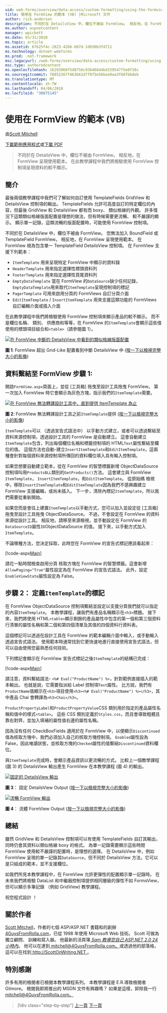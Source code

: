 ```yaml
---
uid: web-forms/overview/data-access/custom-formatting/using-the-formview-s-templates-vb
title: 使用在 FormView 的範本 (VB) |Microsoft 文件
author: rick-anderson
description: 不同於在 DetailsView 中，欄位不被由 FormView。 相反地，在 FormView 呈現使用範本。 在本教學課程中，我們將檢驗使用 F...
ms.author: aspnetcontent
manager: wpickett
ms.date: 03/31/2010
ms.topic: article
ms.assetid: 67b25f4c-2823-42b6-b07d-1d650b3fd711
ms.technology: dotnet-webforms
ms.prod: .net-framework
msc.legacyurl: /web-forms/overview/data-access/custom-formatting/using-the-formview-s-templates-vb
msc.type: authoredcontent
ms.openlocfilehash: 16293960f5d8758c93646844bd159547f5e0f38c
ms.sourcegitcommit: f8852267f463b62d7f975e56bea9aa3f68fbbdeb
ms.translationtype: MT
ms.contentlocale: zh-TW
ms.lasthandoff: 04/06/2018
ms.locfileid: "30875145"
---
```

<a name="using-the-formviews-templates-vb"></a>使用在 FormView 的範本 (VB)
====================
由[Scott Mitchell](https://twitter.com/ScottOnWriting)

[下載範例應用程式](http://download.microsoft.com/download/5/7/0/57084608-dfb3-4781-991c-407d086e2adc/ASPNET_Data_Tutorial_14_VB.exe)或[下載 PDF](using-the-formview-s-templates-vb/_static/datatutorial14vb1.pdf)

> 不同於在 DetailsView 中，欄位不被由 FormView。 相反地，在 FormView 呈現使用範本。 在此教學課程中我們將檢驗使用 FormView 控制項呈現資料的較不顯示。


## <a name="introduction"></a>簡介

最後兩個教學課程中我們可了解如何自訂使用 TemplateFields GridView 和 DetailsView 控制項的輸出。 TemplateFields 允許可高度自訂的特定欄位的內容，但最後 GridView 和 DetailsView 都有而 boxy、 類似格線的外觀。 許多情況下這類類似格線版面配置是理想的做法，但有時候需要更流暢、 較不嚴謹的顯示。 顯示單一記錄，這類流暢的版面配置時，可能使用 FormView 控制項。

不同於在 DetailsView 中，欄位不被由 FormView。 您無法加入 BoundField 或 TemplateField FormView。 相反地，在 FormView 呈現使用範本。 在 FormView 視為包含單一 TemplateField DetailsView 控制項。 在 FormView 支援下列範本：

- `ItemTemplate` 用來呈現特定 FormView 中顯示的資料錄
- `HeaderTemplate` 用來指定選擇性標頭資料列
- `FooterTemplate` 用來指定選擇性頁尾資料列
- `EmptyDataTemplate` 當在 FormView 的`DataSource`缺少任何記錄，`EmptyDataTemplate`用來取代`ItemTemplate`呈現控制項的標記
- `PagerTemplate` 可用來啟用分頁的 FormViews 自訂分頁介面
- `EditItemTemplate` / `InsertItemTemplate` 用來支援這類功能的 FormViews 自訂編輯介面或插入介面

在此教學課程中我們將檢驗使用 FormView 控制項來顯示產品的較不顯示。 而不是欄位名稱、 類別、 供應商和等等，在 FormView 的`ItemTemplate`會顯示這些值使用的標頭項目組合和`<table>`（請參閱圖 1）。


[![在 FormView 中斷的 DetailsView 中看到的類似格線版面配置](using-the-formview-s-templates-vb/_static/image2.png)](using-the-formview-s-templates-vb/_static/image1.png)

**圖 1**: FormView 超出 Grid-Like 配置看到中斷 DetailsView 中 ([按一下以檢視完整大小的影像](using-the-formview-s-templates-vb/_static/image3.png))


## <a name="step-1-binding-the-data-to-the-formview"></a>資料繫結至 FormView 步驟 1:

開啟`FormView.aspx`頁面上，並從 [工具箱] 拖曳至設計工具拖曳 FormView。 第一次加入 FormView 時它會顯示為灰色方塊，指示我們的`ItemTemplate`需要。


[![在 FormView 無法轉譯設計工具中，直到提供 ItemTemplate 為止](using-the-formview-s-templates-vb/_static/image5.png)](using-the-formview-s-templates-vb/_static/image4.png)

**圖 2**: FormView 無法轉譯設計工具之前`ItemTemplate`提供 ([按一下以檢視完整大小的影像](using-the-formview-s-templates-vb/_static/image6.png))


`ItemTemplate`可以 （透過宣告式語法中） 以手動方式建立，或者可以透過繫結至資料來源控制項，透過設計工具的 FormView 是自動建立。 這會自動建立`ItemTemplate`包含，列出每個欄位名稱和標籤控制項的 HTML`Text`屬性繫結至欄位的值。 這個方法也自動-建立`InsertItemTemplate`和`EditItemTemplate`，這兩種會針對每個資料來源控制項所傳回的資料欄位填入具有輸入控制項。

如果您想要自動建立範本，從在 FormView 的智慧標籤新增 ObjectDataSource 控制項叫用`ProductsBLL`類別的`GetProducts()`方法。 這會建立與 FormView `ItemTemplate`， `InsertItemTemplate`，和`EditItemTemplate`。 從原始碼 檢視中，移除`InsertItemTemplate`和`EditItemTemplate`因為我們不感興趣建立 FormView 支援編輯，或尚未插入。 下一步，清除內標記`ItemTemplate`，所以我們需要從重新開始。

如果您而是會往上建置`ItemTemplate`以手動方式，您可以加入並設定從 [工具箱] 拖曳至設計工具拖曳 ObjectDataSource。 不過，不會設定在 FormView 的資料來源從設計工具。 相反地，請移至來源檢視，並手動設定在 FormView 的`DataSourceID`屬性`ID`ObjectDataSource 的值。 接下來，以手動方式加入`ItemTemplate`。

不論哪種方法，您決定採取，此時您在 FormView 的宣告式標記應該看起來：


[!code-aspx[Main](using-the-formview-s-templates-vb/samples/sample1.aspx)]

請花一點時間檢查啟用分頁 核取方塊在 FormView 的智慧標籤。這會新增`AllowPaging="True"`屬性設定為在 FormView 的宣告式語法。 此外，設定`EnableViewState`屬性設定為 False。

## <a name="step-2-defining-theitemtemplates-markup"></a>步驟 2： 定義`ItemTemplate`的標記

在 FormView ObjectDataSource 控制項繫結並設定以支援分頁我們就可以指定的內容`ItemTemplate`。 本教學課程，讓我們有產品名稱顯示在`<h3>`標題。 接下來，我們將使用 HTML`<table>`顯示剩餘的產品屬性中包含的第一個和第三個資料行清單的屬性名稱和第二個和第四個清單及其值的四個資料行資料表。

這個標記可以透過在設計工具在 FormView 的範本編輯介面中輸入，或手動輸入透過宣告式語法。 使用範本時通常找到它更快速地進行直接使用宣告式語法，但可以自由使用您最熟悉任何技術。

下列標記會顯示在 FormView 宣告式標記之後`ItemTemplate`的結構已完成：


[!code-aspx[Main](using-the-formview-s-templates-vb/samples/sample2.aspx)]

請注意，資料繫結語法- `<%# Eval("ProductName") %>`，針對範例直接插入的範本輸出。 也就是說，它需要指派給 Label 控制項`Text`屬性。 比方說，我們有`ProductName`值顯示在`<h3>`項目使用`<h3><%# Eval("ProductName") %></h3>`，其中產品 Chai 會轉譯為`<h3>Chai</h3>`。

`ProductPropertyLabel`和`ProductPropertyValue`CSS 類別用於指定的產品屬性名稱和值中的樣式`<table>`。 這些 CSS 類別定義於`Styles.css`，而且會導致粗體且靠右對齊，並加入填補的屬性值右邊的屬性名稱。

因為沒有任何 CheckBoxFields 適用於在 FormView 中，以便顯示`Discontinued`值為核取方塊中，我們必須加入自己的核取方塊控制項。 `Enabled`屬性設為 False，因此唯讀狀態，並核取方塊的`Checked`屬性的值繫結`Discontinued`資料欄位。

與`ItemTemplate`完成時，會顯示產品資訊以更流暢的方式。 比較上一個教學課程 (圖 3) 的 DetailsView 輸出產生 FormView 在本教學課程 (圖 4) 的輸出。


[![固定的 DetailsView 輸出](using-the-formview-s-templates-vb/_static/image8.png)](using-the-formview-s-templates-vb/_static/image7.png)

**圖 3**： 固定 DetailsView Output ([按一下以檢視完整大小的影像](using-the-formview-s-templates-vb/_static/image9.png))


[![流暢 FormView 輸出](using-the-formview-s-templates-vb/_static/image11.png)](using-the-formview-s-templates-vb/_static/image10.png)

**圖 4**： 流體 FormView Output ([按一下以檢視完整大小的影像](using-the-formview-s-templates-vb/_static/image12.png))


## <a name="summary"></a>總結

雖然 GridView 和 DetailsView 控制項可以有使用 TemplateFields 自訂其輸出，同時仍會其資料以類似格線 boxy 的格式。 為單一記錄需要顯示這些時間 FormView 使用較不嚴謹的配置時，是理想的選擇。 在 DetailsView 中，例如 FormView 呈現的單一記錄其`DataSource`，但不同於 DetailsView 方法，它可以是只組成的範本，並不支援欄位。

如我們所見本教學課程中，在 FormView 允許更彈性的配置顯示單一記錄時。 在未來我們將檢驗 DataList 和中繼器控制項提供相同層級的彈性不如 FormsView，但可以顯示多筆記錄 （例如 GridView) 教學課程。

祝您程式設計 ！

## <a name="about-the-author"></a>關於作者

[Scott Mitchell](http://www.4guysfromrolla.com/ScottMitchell.shtml)，作者的七個 ASP/ASP.NET 書籍和的創辦[4GuysFromRolla.com](http://www.4guysfromrolla.com)，已從 1998 年使用 Microsoft Web 技術。 Scott 可做為獨立顧問、 訓練和寫入器。 他最新的活頁簿[ *Sam 教導您自己 ASP.NET 2.0 24 小時內*](https://www.amazon.com/exec/obidos/ASIN/0672327384/4guysfromrollaco)。 他可以在達到[ mitchell@4GuysFromRolla.com。](mailto:mitchell@4GuysFromRolla.com)或透過他的部落格，這可以在找到[ http://ScottOnWriting.NET ](http://ScottOnWriting.NET)。

## <a name="special-thanks-to"></a>特別感謝

許多有用的檢閱者已檢閱本教學課程系列。 本教學課程是 E.R.導致檢閱者 Gilmore。 檢閱我即將推出的 MSDN 文件有興趣嗎？ 如果是這樣，卸除我一行[ mitchell@4GuysFromRolla.com。](mailto:mitchell@4GuysFromRolla.com)

> [!div class="step-by-step"]
> [上一頁](using-templatefields-in-the-detailsview-control-vb.md)
> [下一頁](displaying-summary-information-in-the-gridview-s-footer-vb.md)
